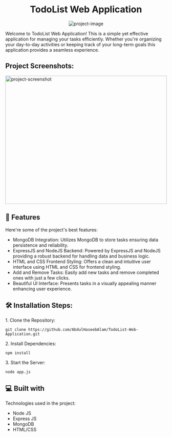 <h1 align="center" id="title">TodoList Web Application</h1>

<p align="center"><img src="https://socialify.git.ci/AbdulHaseebAlam/TodoList-Web-Application/image?language=1&amp;name=1&amp;owner=1&amp;theme=Light" alt="project-image"></p>

<p id="description">Welcome to TodoList Web Application! This is a simple yet effective application for managing your tasks efficiently. Whether you're organizing your day-to-day activities or keeping track of your long-term goals this application provides a seamless experience.</p>

<h2>Project Screenshots:</h2>

<img src="https://img.hotimg.com/image44e1370147deaf27.png" alt="project-screenshot" width="100%" height="400/">

  
  
<h2>🧐 Features</h2>

Here're some of the project's best features:

*   MongoDB Integration: Utilizes MongoDB to store tasks ensuring data persistence and reliability.
*   ExpressJS and NodeJS Backend: Powered by ExpressJS and NodeJS providing a robust backend for handling data and business logic.
*   HTML and CSS Frontend Styling: Offers a clean and intuitive user interface using HTML and CSS for frontend styling.
*   Add and Remove Tasks: Easily add new tasks and remove completed ones with just a few clicks.
*   Beautiful UI Interface: Presents tasks in a visually appealing manner enhancing user experience.

<h2>🛠️ Installation Steps:</h2>

<p>1. Clone the Repository:</p>

```
git clone https://github.com/AbdulHaseebAlam/TodoList-Web-Application.git
```

<p>2. Install Dependencies:</p>

```
npm install
```

<p>3. Start the Server:</p>

```
node app.js
```

  
  
<h2>💻 Built with</h2>

Technologies used in the project:

*   Node JS
*   Express JS
*   MongoDB
*   HTML/CSS
